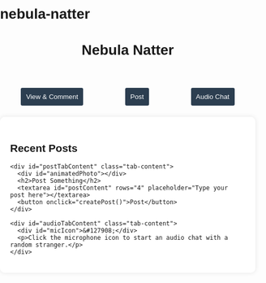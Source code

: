 # nebula-natter
<!DOCTYPE html>
<html lang="en">
<head>
  <meta charset="UTF-8">
  <meta name="viewport" content="width=device-width, initial-scale=1.0">
  <title>Nebula Natter</title>
  <style>
    body {
      font-family: Arial, sans-serif;
      margin: 0;
      padding: 0;
      background-image: url('https://images.unsplash.com/photo-1462331940025-496dfbfc7564?q=80&w=1822&auto=format&fit=crop&ixlib=rb-4.0.3&ixid=M3wxMjA3fDB8MHxwaG90by1wYWdlfHx8fGVufDB8fHx8fA%3D%3D');
      background-size: cover;
      background-position: center;
    }

    header {
      background-color: rgba(0, 0, 0, 0.8);
      color: #fff;
      text-align: center;
      padding: 1em;
    }

    main {
      max-width: 600px;
      margin: 20px auto;
      padding: 20px;
      background-color: rgba(255, 255, 255, 0.9);
      box-shadow: 0 0 10px rgba(0, 0, 0, 0.1);
      border-radius: 10px;
    }

    textarea {
      width: 100%;
      margin-bottom: 10px;
      padding: 10px;
      box-sizing: border-box;
      resize: vertical;
    }

    button {
      background-color:#17a2b8;
      color: #f0e9e9;
      padding: 10px;
      border: none;
      cursor: pointer;
      border-radius: 26%;
      transition: background-color 0.3s ease;
    }

    button:hover {
      background-color: #555;
    }

    ul {
      list-style-type: none;
      padding: 0;
    }

    li {
      margin-bottom: 10px;
      padding: 10px;
      background-color: #f9f9f9;
      box-shadow: 0 0 5px rgba(0, 0, 0, 0.1);
      border-radius: 5px;
    }

    #animatedPhoto {
      width: 100px;
      height: 100px;
      background-image: url('https://images.unsplash.com/photo-1577563908411-5077b6dc7624?q=80&w=2070&auto=format&fit=crop&ixlib=rb-4.0.3&ixid=M3wxMjA3fDB8MHxwaG90by1wYWdlfHx8fGVufDB8fHx8fA%3D%3D');
      background-size: cover;
      background-position: center;
      border-radius: 50%;
      margin: 0 auto 20px;
      animation: bounce 0.67s infinite alternate;
    }

    @keyframes bounce {
      0% {
        transform: translateY(0);
      }
      100% {
        transform: translateY(-10px);
      }
    }
    .tabs {
      display: flex;
      justify-content: space-around;
      margin-bottom: 20px;
    }

    .tab {
      cursor: pointer;
      padding: 10px;
      background-color:#2c3e50;
      color:  #ffffff ;
      border:2px solid white;
      border-radius: 5px;
      transition: background-color 0.3s ease;
    }

    .tab:hover {
      background-color: #555;
    }

    .tab-content {
      display: none;
    }

    #viewTabContent,
    #postTabContent {
      display: block;
    }

    #audioTabContent {
      display: none;
      text-align: center;
    }

    #micIcon {
      font-size: 36px;
      color: #333;
      cursor: pointer;
      animation: bounce 0.34s infinite alternate;
    }
  </style>
</head>
<body>
  <header>
    <h1>Nebula Natter</h1>
  </header>

  <div class="tabs">
    <button class="tab" onclick="showTab('viewTabContent')">View & Comment</button>
    <button class="tab" onclick="showTab('postTabContent')">Post</button>
    <button class="tab" onclick="showTab('audioTabContent')">Audio Chat</button>
  </div>

  <main>
    <div id="viewTabContent" class="tab-content">
      <h2>Recent Posts</h2>
      <ul id="postsList"></ul>
    </div>

    <div id="postTabContent" class="tab-content">
      <div id="animatedPhoto"></div>
      <h2>Post Something</h2>
      <textarea id="postContent" rows="4" placeholder="Type your post here"></textarea>
      <button onclick="createPost()">Post</button>
    </div>

    <div id="audioTabContent" class="tab-content">
      <div id="micIcon">&#127908;</div>
      <p>Click the microphone icon to start an audio chat with a random stranger.</p>
    </div>
  </main>

  <script>

    function showTab(tabId) {
      const tabs = document.querySelectorAll('.tab-content');
      tabs.forEach(tab => {
        tab.style.display = 'none';
      });

      document.getElementById(tabId).style.display = 'block';
    }
  </script>
</body>
</html>
 
